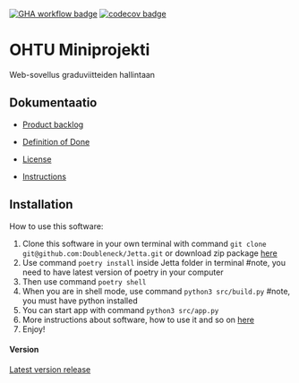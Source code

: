 [![GHA workflow badge](https://github.com/Doubleneck/Jetta/workflows/CI/badge.svg)](https://github.com/Doubleneck/Jetta/actions/workflows/main.yml)
[![codecov badge](https://codecov.io/gh/Doubleneck/Jetta/branch/master/graph/badge.svg?token=HLHGkP7oag)](https://codecov.io/gh/Doubleneck/Jetta)

# OHTU Miniprojekti

Web-sovellus graduviitteiden hallintaan

## Dokumentaatio

- [Product backlog](https://helsinkifi-my.sharepoint.com/:x:/r/personal/tsharkon_ad_helsinki_fi/_layouts/15/Doc.aspx?sourcedoc=%7B990EAC30-58E9-4205-BA24-63F613E3C18C%7D&file=Jetta_ProductBacklog.xlsx&action=default&mobileredirect=true)

- [Definition of Done](https://github.com/Doubleneck/Jetta/blob/master/documentation/definition_of_done.md)

- [License](https://github.com/Doubleneck/Jetta/blob/master/documentation/LICENSE.txt)

- [Instructions](https://github.com/Doubleneck/Jetta/blob/master/documentation/instructions.md)


## Installation

How to use this software:

1. Clone this software in your own terminal with command `git clone git@github.com:Doubleneck/Jetta.git` or download zip package [here](https://github.com/Doubleneck/Jetta/releases/tag/v.0.0.1)
2. Use command `poetry install` inside Jetta folder in terminal #note, you need to have latest version of poetry in your computer
3. Then use command `poetry shell`
4. When you are in shell mode, use command `python3 src/build.py` #note, you must have python installed
5. You can start app with command `python3 src/app.py`
6. More instructions about software, how to use it and so on [here](https://github.com/Doubleneck/Jetta/blob/master/documentation/instructions.md)
7. Enjoy!

#### Version
[Latest version release](https://github.com/Doubleneck/Jetta/releases/tag/v.0.0.1)

